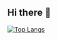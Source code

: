 ## Hi there 👋

[![Top Langs](https://github-readme-stats.vercel.app/api/top-langs/?username=NuppyDev)](https://github.com/anuraghazra/github-readme-stats)
